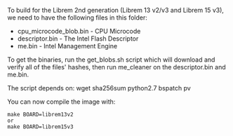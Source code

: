 To build for the Librem 2nd generation (Librem 13 v2/v3 and Librem 15 v3),
we need to have the following files in this folder:
* cpu_microcode_blob.bin  - CPU Microcode
* descriptor.bin - The Intel Flash Descriptor
* me.bin - Intel Management Engine

To get the binaries, run the get_blobs.sh script which will download and
verify all of the files' hashes, then run me_cleaner on the descriptor.bin and me.bin.

The script depends on: wget sha256sum python2.7 bspatch pv

You can now compile the image with:

```
make BOARD=librem13v2
or
make BOARD=librem15v3
